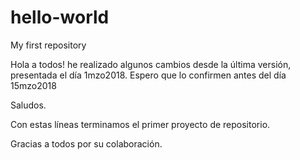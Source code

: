 # hello-world
My first repository

Hola a todos! he realizado algunos cambios desde la última versión,
presentada el día 1mzo2018.
Espero que lo confirmen antes del día 15mzo2018

Saludos.

Con estas líneas terminamos el primer proyecto de repositorio.

Gracias a todos por su colaboración.
